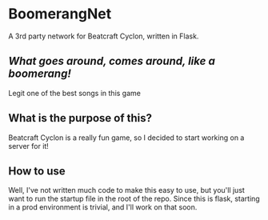 # BoomerangNet
A 3rd party network for Beatcraft Cyclon, written in Flask. 

## *What goes around, comes around, like a boomerang!*
Legit one of the best songs in this game

## What is the purpose of this?
Beatcraft Cyclon is a really fun game, so I decided to start working on a server for it!

## How to use
Well, I've not written much code to make this easy to use, but you'll just want to run the startup file in the root of the repo. Since this is flask, starting in a prod environment is trivial, and I'll work on that soon.